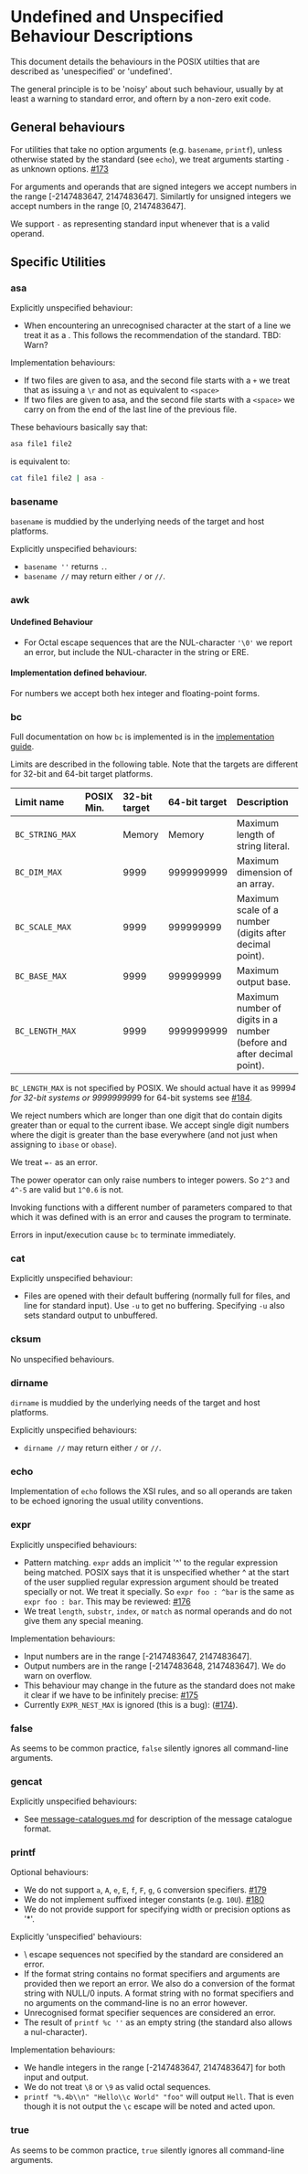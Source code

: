 # Undefined and Unspecified Behaviour Descriptions

This document details the behaviours in the POSIX utilties that are described as 'unespecified' or
'undefined'.

The general principle is to be 'noisy' about such behaviour, usually by at least a warning to
standard error, and oftern by a non-zero exit code.

## General behaviours

For utilities that take no option arguments (e.g. `basename`, `printf`), unless otherwise stated by
the standard (see `echo`), we treat arguments starting `-` as unknown options.
[#173](https://github.com/matt-gretton-dann/gd-posix-apps/issues/173)

For arguments and operands that are signed integers we accept numbers in the range \[-2147483647,
2147483647]. Similartly for unsigned integers we accept numbers in the range \[0, 2147483647].

We support `-` as representing standard input whenever that is a valid operand.

## Specific Utilities

### asa

Explicitly unspecified behaviour:

* When encountering an unrecognised character at the start of a line we treat it as a <space>.
  This follows the recommendation of the standard. TBD: Warn?

Implementation behaviours:

* If two files are given to asa, and the second file starts with a `+` we treat that as issuing a
  `\r` and not as equivalent to `<space>`
* If two files are given to asa, and the second file starts with a `<space>` we carry on from the
  end of the last line of the previous file.

These behaviours basically say that:

```sh
asa file1 file2
```

is equivalent to:

```sh
cat file1 file2 | asa -
```

### basename

`basename` is muddied by the underlying needs of the target and host platforms.

Explicitly unspecified behaviours:

* `basename ''` returns `.`.
* `basename //` may return either `/` or `//`.

### awk

#### Undefined Behaviour

* For Octal escape sequences that are the NUL-character `'\0'` we report an error, but include the
  NUL-character in the string or ERE.

#### Implementation defined behaviour.

For numbers we accept both hex integer and floating-point forms.

### bc

Full documentation on how `bc` is implemented is in the [implementation guide](./bc.md).

Limits are described in the following table. Note that the targets are different for 32-bit and
64-bit target platforms.

| Limit name      | POSIX Min. | 32-bit target | 64-bit target | Description                                                            |
|:----------------|:-----------|:--------------|:--------------|:-----------------------------------------------------------------------|
| `BC_STRING_MAX` |            | Memory        | Memory        | Maximum length of string literal.                                      |
| `BC_DIM_MAX`    |            | 9999          | 9999999999    | Maximum dimension of an array.                                         |
| `BC_SCALE_MAX`  |            | 9999          | 999999999     | Maximum scale of a number (digits after decimal point).                |
| `BC_BASE_MAX`   |            | 9999          | 999999999     | Maximum output base.                                                   |
| `BC_LENGTH_MAX` |            | 9999          | 9999999999    | Maximum number of digits in a number (before and after decimal point). |

`BC_LENGTH_MAX` is not specified by POSIX. We should actual have it as 9999*4 for 32-bit systems or
999999999*9 for 64-bit systems see
[#184](https://github.com/matt-gretton-dann/gd-posix-apps/issues/184).

We reject numbers which are longer than one digit that do contain digits greater than or equal to
the current ibase. We accept single digit numbers where the digit is greater than the base
everywhere (and not just when assigning to `ibase` or `obase`).

We treat `=-` as an error.

The power operator can only raise numbers to integer powers. So `2^3` and `4^-5` are valid but
`1^0.6` is not.

Invoking functions with a different number of parameters compared to that which it was defined with
is an error and causes the program to terminate.

Errors in input/execution cause `bc` to terminate immediately.

### cat

Explicitly unspecified behaviour:

* Files are opened with their default buffering (normally full for files, and line for standard
  input). Use `-u` to get no buffering. Specifying `-u` also sets standard output to unbuffered.

### cksum

No unspecified behaviours.

### dirname

`dirname` is muddied by the underlying needs of the target and host platforms.

Explicitly unspecified behaviours:

* `dirname //` may return either `/` or `//`.

### echo

Implementation of `echo` follows the XSI rules, and so all operands are taken to be echoed ignoring
the usual utility conventions.

### expr

Explicitly unspecified behaviours:

* Pattern matching. `expr` adds an implicit '^' to the regular expression being matched. POSIX says
  that it is unspecified whether ^ at the start of the user supplied regular expression argument
  should be treated specially or not. We treat it specially. So `expr foo : ^bar` is the same as
  `expr foo : bar`. This may be reviewed:
  [#176](https://github.com/matt-gretton-dann/gd-posix-apps/issues/176)
* We treat `length`, `substr`, `index`, or `match` as normal operands and do not give them any
  special meaning.

Implementation behaviours:

* Input numbers are in the range \[-2147483647, 2147483647].
* Output numbers are in the range \[-2147483648, 2147483647]. We do warn on overflow.
* This behaviour may change in the future as the standard does not make it clear if we have to be
  infinitely precise: [#175](https://github.com/matt-gretton-dann/gd-posix-apps/issues/175)
* Currently `EXPR_NEST_MAX` is ignored (this is a bug):
  ([#174](https://github.com/matt-gretton-dann/gd-posix-apps/issues/174)).

### false

As seems to be common practice, `false` silently ignores all command-line arguments.

### gencat

Explicitly unspecified behaviours:

* See [message-catalogues.md](../file-formats/message-catalogues.md) for description of the message
  catalogue format.

### printf

Optional behaviours:

* We do not support `a`, `A`, `e`, `E`, `f`, `F`, `g`, `G` conversion specifiers.
  [#179](https://github.com/matt-gretton-dann/gd-posix-apps/issues/179)
* We do not implement suffixed integer constants (e.g. `10U`).
  [#180](https://github.com/matt-gretton-dann/gd-posix-apps/issues/180)
* We do not provide support for specifying width or precision options as '*'.

Explicitly 'unspecified' behaviours:

* \ escape sequences not specified by the standard are considered an error.
* If the format string contains no format specifiers and arguments are provided then we report an
  error. We also do a conversion of the format string with NULL/0 inputs. A format string with
  no format specifiers and no arguments on the command-line is no an error however.
* Unrecognised format specifier sequences are considered an error.
* The result of `printf %c ''` as an empty string (the standard also allows a nul-character).

Implementation behaviours:

* We handle integers in the range \[-2147483647, 2147483647] for both input and output.
* We do not treat `\8` or `\9` as valid octal sequences.
* `printf "%.4b\\n" "Hello\\c World" "foo"` will output `Hell`. That is even though it is not
  output the `\c` escape will be noted and acted upon.

### true

As seems to be common practice, `true` silently ignores all command-line arguments.
